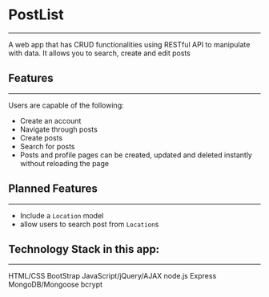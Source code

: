 # PostList 
---
A web app that has CRUD functionalities using RESTful API to manipulate with data. It allows you to search, create and edit posts


## Features
---
Users are capable of the following:
- Create an account
- Navigate through posts
- Create posts
- Search for posts
- Posts and profile pages can be created, updated and deleted instantly without reloading the page

## Planned Features
---
- Include a `Location` model 
- allow users to search post from `Location`s

## Technology Stack in this app:
---
HTML/CSS
BootStrap
JavaScript/jQuery/AJAX
node.js
Express
MongoDB/Mongoose
bcrypt

